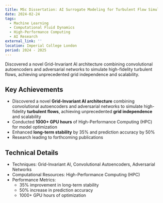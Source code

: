 ```yaml
---
title: MSc Dissertation: AI Surrogate Modeling for Turbulent Flow Simulations
date: 2024-02-24
tags:
  - Machine Learning
  - Computational Fluid Dynamics
  - High-Performance Computing
  - AI Research
external_link: ''
location: Imperial College London
period: 2024 - 2025
---
```


Discovered a novel Grid-Invariant AI architecture combining convolutional autoencoders and adversarial networks to simulate high-fidelity turbulent flows, achieving unprecedented grid independence and scalability.

<!--more-->

## Key Achievements
- Discovered a novel **Grid-Invariant AI architecture** combining convolutional autoencoders and adversarial networks to simulate high-fidelity **turbulent flows**, achieving unprecedented **grid independence** and scalability
- Conducted **1000+ GPU hours** of High-Performance Computing (HPC) for model optimization
- Enhanced **long-term stability** by 35% and prediction accuracy by 50%
- Research leading to forthcoming publications

## Technical Details
- Techniques: Grid-Invariant AI, Convolutional Autoencoders, Adversarial Networks
- Computational Resources: High-Performance Computing (HPC)
- Performance Metrics: 
  - 35% improvement in long-term stability
  - 50% increase in prediction accuracy
  - 1000+ GPU hours of optimization
